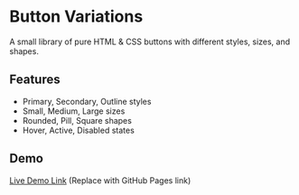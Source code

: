 # Button Variations
A small library of pure HTML & CSS buttons with different styles, sizes, and shapes.

## Features
- Primary, Secondary, Outline styles
- Small, Medium, Large sizes
- Rounded, Pill, Square shapes
- Hover, Active, Disabled states

## Demo
[Live Demo Link](#) (Replace with GitHub Pages link)
